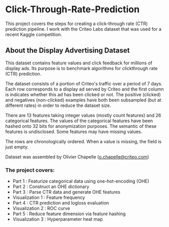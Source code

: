 # Click-Through-Rate-Prediction

This project covers the steps for creating a click-through rate (CTR) prediction pipeline. I work with the Criteo Labs dataset that was used for a recent Kaggle competition.
## About the Display Advertising Dataset
This dataset contains feature values and click feedback for millions of display ads. Its purpose is to benchmark algorithms for clickthrough rate (CTR) prediction.

The dataset consists of a portion of Criteo's traffic over a period of 7 days. Each row corresponds to a display ad served by Criteo and the first column is indicates whether this ad has been clicked or not. The positive (clicked) and negatives (non-clicked) examples have both been subsampled (but at different rates) in order to reduce the dataset size.

There are 13 features taking integer values (mostly count features) and 26 categorical features. The values of the categorical features have been hashed onto 32 bits for anonymization purposes. The semantic of these features is undisclosed. Some features may have missing values.

The rows are chronologically ordered. When a value is missing, the field is just empty.

Dataset was assembled by Olivier Chapelle (o.chapelle@criteo.com)

### The project covers:
- Part 1 : Featurize categorical data using one-hot-encoding (OHE) 
- Part 2 : Construct an OHE dictionary
- Part 3 : Parse CTR data and generate OHE features
- Visualization 1 : Feature frequency
- Part 4 : CTR prediction and logloss evaluation
- Visualization 2 : ROC curve
- Part 5 : Reduce feature dimension via feature hashing
- Visualization 3 : Hyperparameter heat map
